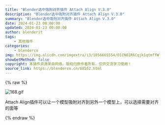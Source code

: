```yaml
---
title: "Blender选中吸附对齐插件 Attach Align V.3.0"
description: "Blender选中吸附对齐插件 Attach Align V.3.0"
summary: "Blender选中吸附对齐插件 Attach Align V.3.0"
date: 2024-01-23 00:00:00
updated: 2024-01-23 00:00:00
author: blenderit
tags: 
    - 其他插件
categories:
    - blenderco
img: https://img.alicdn.com/imgextra/i3/1856665554/O1CN01R6Cqjk1qtmffWlEo8_!!1856665554.gif
showGetMethod: false
copyright: 本插件资源来自网络，版权归原作者所有，仅供交流学习使用！
source_link: https://blenderco.cn/68552.html
---
```


{% raw %}
<p><img class="aligncenter" src="https://img.alicdn.com/imgextra/i3/1856665554/O1CN01R6Cqjk1qtmffWlEo8_!!1856665554.gif" alt="168.gif"></p><p>Attach Align插件可以让一个模型吸附对齐到另外一个模型上，可以选择需要对齐的面等</p>
<div style="display: none">blenderco</div>
{% endraw %}